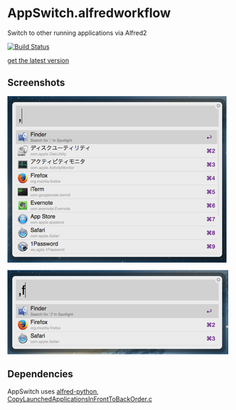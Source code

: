 AppSwitch.alfredworkflow
=========================

Switch to other running applications via Alfred2

[![Build Status](https://travis-ci.org/ts123/AppSwitch.alfredworkflow.png?branch=master)](https://travis-ci.org/ts123/AppSwitch.alfredworkflow)

[get the latest version](https://github.com/ts123/AppSwitch.alfredworkflow/releases/latest)

Screenshots
------------

![AppSwitch1.png](screenshots/AppSwitch1.png)

![AppSwitch2.png](screenshots/AppSwitch2.png)

Dependencies
------------
AppSwitch uses [alfred-python](https://github.com/nikipore/alfred-python), [CopyLaunchedApplicationsInFrontToBackOrder.c](https://gist.github.com/0xced/163918)
